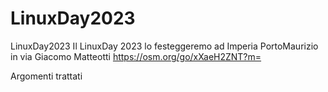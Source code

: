 # LinuxDay2023
LinuxDay2023
Il LinuxDay 2023 lo festeggeremo ad Imperia PortoMaurizio in via Giacomo Matteotti https://osm.org/go/xXaeH2ZNT?m=

Argomenti trattati
